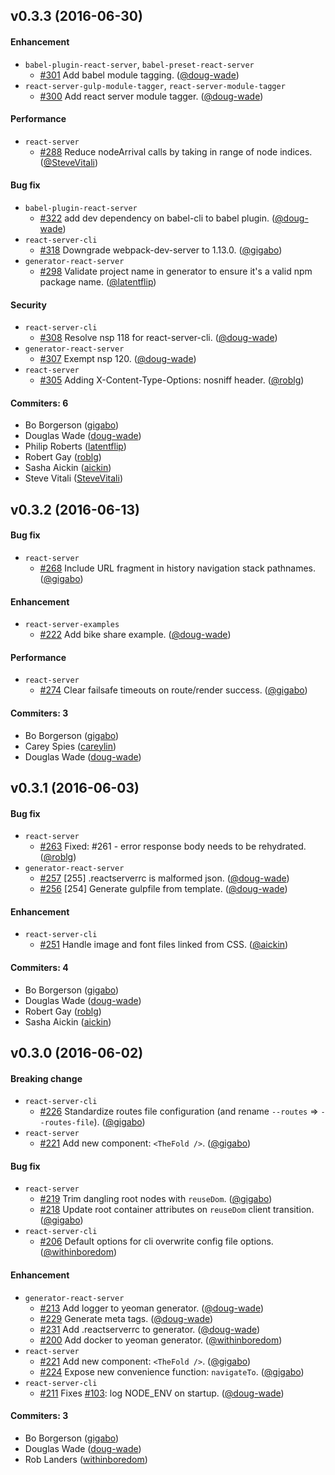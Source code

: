 ## v0.3.3 (2016-06-30)

#### Enhancement
* `babel-plugin-react-server`, `babel-preset-react-server`
  * [#301](https://github.com/redfin/react-server/pull/301) Add babel module tagging. ([@doug-wade](https://github.com/doug-wade))
* `react-server-gulp-module-tagger`, `react-server-module-tagger`
  * [#300](https://github.com/redfin/react-server/pull/300) Add react server module tagger. ([@doug-wade](https://github.com/doug-wade))

#### Performance
* `react-server`
  * [#288](https://github.com/redfin/react-server/pull/288) Reduce nodeArrival calls by taking in range of node indices. ([@SteveVitali](https://github.com/SteveVitali))

#### Bug fix
* `babel-plugin-react-server`
  * [#322](https://github.com/redfin/react-server/pull/322) add dev dependency on babel-cli to babel plugin. ([@doug-wade](https://github.com/doug-wade))
* `react-server-cli`
  * [#318](https://github.com/redfin/react-server/pull/318) Downgrade webpack-dev-server to 1.13.0. ([@gigabo](https://github.com/gigabo))
* `generator-react-server`
  * [#298](https://github.com/redfin/react-server/pull/298) Validate project name in generator to ensure it's a valid npm package name. ([@latentflip](https://github.com/latentflip))

#### Security
* `react-server-cli`
  * [#308](https://github.com/redfin/react-server/pull/308) Resolve nsp 118 for react-server-cli. ([@doug-wade](https://github.com/doug-wade))
* `generator-react-server`
  * [#307](https://github.com/redfin/react-server/pull/307) Exempt nsp 120. ([@doug-wade](https://github.com/doug-wade))
* `react-server`
  * [#305](https://github.com/redfin/react-server/pull/305) Adding X-Content-Type-Options: nosniff header. ([@roblg](https://github.com/roblg))

#### Commiters: 6
- Bo Borgerson ([gigabo](https://github.com/gigabo))
- Douglas Wade ([doug-wade](https://github.com/doug-wade))
- Philip Roberts ([latentflip](https://github.com/latentflip))
- Robert Gay ([roblg](https://github.com/roblg))
- Sasha Aickin ([aickin](https://github.com/aickin))
- Steve Vitali ([SteveVitali](https://github.com/SteveVitali))

## v0.3.2 (2016-06-13)

#### Bug fix
* `react-server`
  * [#268](https://github.com/redfin/react-server/pull/268) Include URL fragment in history navigation stack pathnames. ([@gigabo](https://github.com/gigabo))

#### Enhancement
* `react-server-examples`
  * [#222](https://github.com/redfin/react-server/pull/222) Add bike share example. ([@doug-wade](https://github.com/doug-wade))

#### Performance
* `react-server`
  * [#274](https://github.com/redfin/react-server/pull/274) Clear failsafe timeouts on route/render success. ([@gigabo](https://github.com/gigabo))

#### Commiters: 3
- Bo Borgerson ([gigabo](https://github.com/gigabo))
- Carey Spies ([careylin](https://github.com/careylin))
- Douglas Wade ([doug-wade](https://github.com/doug-wade))

## v0.3.1 (2016-06-03)

#### Bug fix
* `react-server`
  * [#263](https://github.com/redfin/react-server/pull/263) Fixed: #261 - error response body needs to be rehydrated. ([@roblg](https://github.com/roblg))
* `generator-react-server`
  * [#257](https://github.com/redfin/react-server/pull/257) [255] .reactserverrc is malformed json. ([@doug-wade](https://github.com/doug-wade))
  * [#256](https://github.com/redfin/react-server/pull/256) [254] Generate gulpfile from template. ([@doug-wade](https://github.com/doug-wade))

#### Enhancement
* `react-server-cli`
  * [#251](https://github.com/redfin/react-server/pull/251) Handle image and font files linked from CSS. ([@aickin](https://github.com/aickin))

#### Commiters: 4
- Bo Borgerson ([gigabo](https://github.com/gigabo))
- Douglas Wade ([doug-wade](https://github.com/doug-wade))
- Robert Gay ([roblg](https://github.com/roblg))
- Sasha Aickin ([aickin](https://github.com/aickin))

## v0.3.0 (2016-06-02)

#### Breaking change
* `react-server-cli`
  * [#226](https://github.com/redfin/react-server/pull/226) Standardize routes file configuration (and rename `--routes` => `--routes-file`). ([@gigabo](https://github.com/gigabo))
* `react-server`
  * [#221](https://github.com/redfin/react-server/pull/221) Add new component: `<TheFold />`. ([@gigabo](https://github.com/gigabo))

#### Bug fix
* `react-server`
  * [#219](https://github.com/redfin/react-server/pull/219) Trim dangling root nodes with `reuseDom`. ([@gigabo](https://github.com/gigabo))
  * [#218](https://github.com/redfin/react-server/pull/218) Update root container attributes on `reuseDom` client transition. ([@gigabo](https://github.com/gigabo))
* `react-server-cli`
  * [#206](https://github.com/redfin/react-server/pull/206) Default options for cli overwrite config file options. ([@withinboredom](https://github.com/withinboredom))

#### Enhancement
* `generator-react-server`
  * [#213](https://github.com/redfin/react-server/pull/213) Add logger to yeoman generator. ([@doug-wade](https://github.com/doug-wade))
  * [#229](https://github.com/redfin/react-server/pull/229) Generate meta tags. ([@doug-wade](https://github.com/doug-wade))
  * [#231](https://github.com/redfin/react-server/pull/231) Add .reactserverrc to generator. ([@doug-wade](https://github.com/doug-wade))
  * [#200](https://github.com/redfin/react-server/pull/200) Add docker to yeoman generator. ([@withinboredom](https://github.com/withinboredom))
* `react-server`
  * [#221](https://github.com/redfin/react-server/pull/221) Add new component: `<TheFold />`. ([@gigabo](https://github.com/gigabo))
  * [#224](https://github.com/redfin/react-server/pull/224) Expose new convenience function: `navigateTo`. ([@gigabo](https://github.com/gigabo))
* `react-server-cli`
  * [#211](https://github.com/redfin/react-server/pull/211) Fixes [#103](https://github.com/redfin/react-server/issues/103): log NODE_ENV on startup. ([@doug-wade](https://github.com/doug-wade))

#### Commiters: 3
- Bo Borgerson ([gigabo](https://github.com/gigabo))
- Douglas Wade ([doug-wade](https://github.com/doug-wade))
- Rob Landers ([withinboredom](https://github.com/withinboredom))
